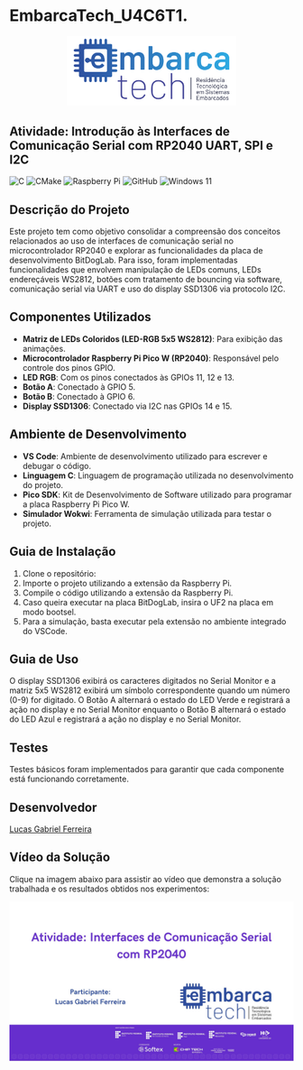 # EmbarcaTech_U4C6T1.
<p align="center">
  <img src="Group 658.png" alt="EmbarcaTech" width="300">
</p>

## Atividade: Introdução às Interfaces de Comunicação Serial com RP2040 UART, SPI e I2C

![C](https://img.shields.io/badge/c-%2300599C.svg?style=for-the-badge&logo=c&logoColor=white)
![CMake](https://img.shields.io/badge/CMake-%23008FBA.svg?style=for-the-badge&logo=cmake&logoColor=white)
![Raspberry Pi](https://img.shields.io/badge/-Raspberry_Pi-C51A4A?style=for-the-badge&logo=Raspberry-Pi)
![GitHub](https://img.shields.io/badge/github-%23121011.svg?style=for-the-badge&logo=github&logoColor=white)
![Windows 11](https://img.shields.io/badge/Windows%2011-%230079d5.svg?style=for-the-badge&logo=Windows%2011&logoColor=white)

## Descrição do Projeto

Este projeto tem como objetivo consolidar a compreensão dos conceitos relacionados ao uso de interfaces de comunicação serial no microcontrolador RP2040 e explorar as funcionalidades da placa de desenvolvimento BitDogLab. Para isso, foram implementadas funcionalidades que envolvem manipulação de LEDs comuns, LEDs endereçáveis WS2812, botões com tratamento de bouncing via software, comunicação serial via UART e uso do display SSD1306 via protocolo I2C.

## Componentes Utilizados

- **Matriz de LEDs Coloridos (LED-RGB 5x5 WS2812)**: Para exibição das animações.
- **Microcontrolador Raspberry Pi Pico W (RP2040)**: Responsável pelo controle dos pinos GPIO.
- **LED RGB**: Com os pinos conectados às GPIOs 11, 12 e 13.
- **Botão A**: Conectado à GPIO 5.
- **Botão B**: Conectado à GPIO 6.
- **Display SSD1306**: Conectado via I2C nas GPIOs 14 e 15.

## Ambiente de Desenvolvimento

- **VS Code**: Ambiente de desenvolvimento utilizado para escrever e debugar o código.
- **Linguagem C**: Linguagem de programação utilizada no desenvolvimento do projeto.
- **Pico SDK**: Kit de Desenvolvimento de Software utilizado para programar a placa Raspberry Pi Pico W.
- **Simulador Wokwi**: Ferramenta de simulação utilizada para testar o projeto.

## Guia de Instalação

1. Clone o repositório:
2. Importe o projeto utilizando a extensão da Raspberry Pi.
3. Compile o código utilizando a extensão da Raspberry Pi.
4. Caso queira executar na placa BitDogLab, insira o UF2 na placa em modo bootsel.
5. Para a simulação, basta executar pela extensão no ambiente integrado do VSCode.

## Guia de Uso

O display SSD1306 exibirá os caracteres digitados no Serial Monitor e a matriz 5x5 WS2812 exibirá um símbolo correspondente quando um número (0-9) for digitado. O Botão A alternará o estado do LED Verde e registrará a ação no display e no Serial Monitor enquanto o Botão B alternará o estado do LED Azul e registrará a ação no display e no Serial Monitor.

## Testes

Testes básicos foram implementados para garantir que cada componente está funcionando corretamente. 

## Desenvolvedor

[Lucas Gabriel Ferreira](https://github.com/usuario-lider)

## Vídeo da Solução

Clique na imagem abaixo para assistir ao vídeo que demonstra a solução trabalhada e os resultados obtidos nos experimentos:

<p align="center">
  <a href="https://youtu.be/vAGab-Dv7XY">
    <img src="Video.jpg" alt="Vídeo demonstrativo" width="900">
  </a>
</p>


